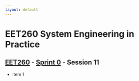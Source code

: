 ```yaml
---
layout: default
---
```


# EET260 System Engineering in Practice

## [EET260](../../) - [Sprint 0](../) - Session 11

- item 1
